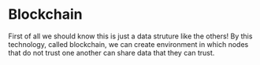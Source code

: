 # Blockchain
First of all we should know this is just a data struture like the others!
By this technology, called blockchain, we can create environment in which nodes that do not trust one another can share data that they can trust.

